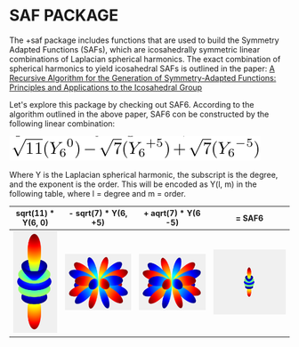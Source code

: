 # SAF PACKAGE

The +saf package includes functions that are used to build the Symmetry Adapted Functions (SAFs), which are icosahedrally symmetric linear combinations of Laplacian spherical harmonics. The exact combination of spherical harmonics to yield icosahedral SAFs is outlined in the paper: [A Recursive Algorithm for the Generation of Symmetry-Adapted Functions: Principles and Applications to the Icosahedral Group](http://scripts.iucr.org/cgi-bin/paper?S0108767395012578)

Let's explore this package by checking out SAF6. According to the algorithm outlined in the above paper, SAF6 con be constructed by the following linear combination:

![](../media/saf6_formula.png)

Where Y is the Laplacian spherical harmonic, the subscript is the degree, and the exponent is the order. This will be encoded as Y(l, m) in the following table, where l = degree and m = order.

| sqrt(11) * Y(6, 0) | - sqrt(7) * Y(6, +5) | + aqrt(7) * Y(6 -5) |  = SAF6 |
| --- | --- | --- | --- |
| ![](../media/y60.png) |![](../media/y65.png) | ![](../media/y6_5.png) | ![](../media/saf6_animation.gif) |

